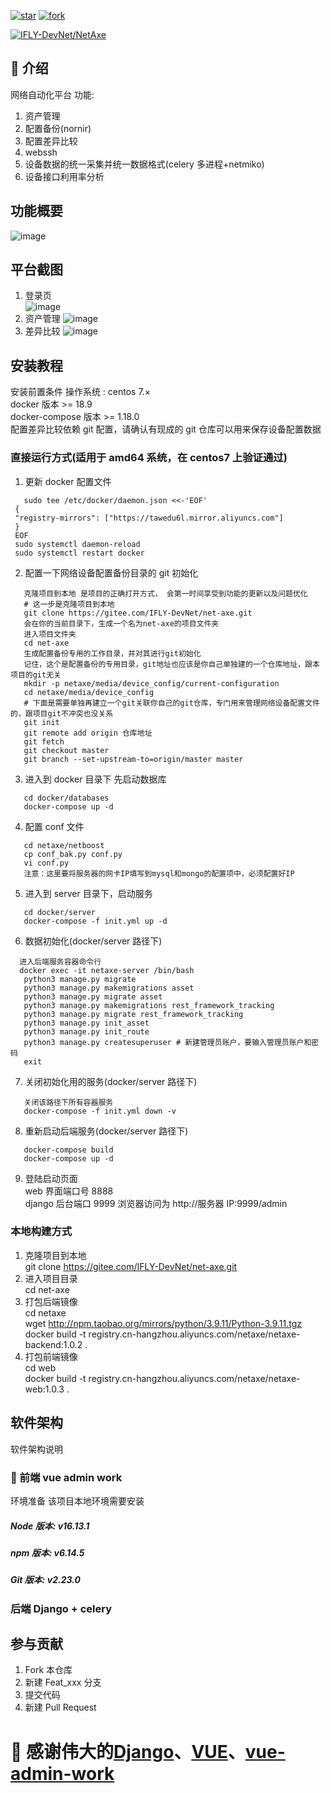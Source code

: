 <a href='https://gitee.com/IFLY-DevNet/net-axe/stargazers'><img src='https://gitee.com/IFLY-DevNet/net-axe/badge/star.svg?theme=dark' alt='star'></img></a>
<a href='https://gitee.com/IFLY-DevNet/net-axe/members'><img src='https://gitee.com/IFLY-DevNet/net-axe/badge/fork.svg?theme=white' alt='fork'></img></a>

[![IFLY-DevNet/NetAxe](https://gitee.com/IFLY-DevNet/net-axe/widgets/widget_card.svg?colors=2877c7,e0e0e0,bddcff,e3e9ed,666666,9b9b9b)](https://gitee.com/IFLY-DevNet/net-axe)

## 🌟 介绍

网络自动化平台
功能:

1. 资产管理
2. 配置备份(nornir)
3. 配置差异比较
4. webssh
5. 设备数据的统一采集并统一数据格式(celery 多进程+netmiko)
6. 设备接口利用率分析

## 功能概要

![image](resource/架构图.jpg)

## 平台截图

1. 登录页  
   ![image](resource/login.jpg)
2. 资产管理
   ![image](resource/asset.jpg)
3. 差异比较
   ![image](resource/git-diff.jpg)

## 安装教程

安装前置条件
操作系统 : centos 7.×  
docker 版本 >= 18.9  
docker-compose 版本 >= 1.18.0  
配置差异比较依赖 git 配置，请确认有现成的 git 仓库可以用来保存设备配置数据

### 直接运行方式(适用于 amd64 系统，在 centos7 上验证通过)

1. 更新 docker 配置文件

```shell
   sudo tee /etc/docker/daemon.json <<-'EOF'
 {
 "registry-mirrors": ["https://tawedu6l.mirror.aliyuncs.com"]
 }
 EOF
 sudo systemctl daemon-reload
 sudo systemctl restart docker
```

2. 配置一下网络设备配置备份目录的 git 初始化

```shell
   克隆项目到本地 是项目的正确打开方式， 会第一时间享受到功能的更新以及问题优化
   # 这一步是克隆项目到本地
   git clone https://gitee.com/IFLY-DevNet/net-axe.git
   会在你的当前目录下，生成一个名为net-axe的项目文件夹
   进入项目文件夹
   cd net-axe
   生成配置备份专用的工作目录，并对其进行git初始化
   记住，这个是配置备份的专用目录，git地址也应该是你自己单独建的一个仓库地址，跟本项目的git无关
   mkdir -p netaxe/media/device_config/current-configuration
   cd netaxe/media/device_config
   # 下面是需要单独再建立一个git关联你自己的git仓库，专门用来管理网络设备配置文件的，跟项目git不冲突也没关系
   git init
   git remote add origin 仓库地址
   git fetch
   git checkout master
   git branch --set-upstream-to=origin/master master
```

3. 进入到 docker 目录下 先启动数据库

```shell
   cd docker/databases
   docker-compose up -d
```

4. 配置 conf 文件

```shell
   cd netaxe/netboost
   cp conf_bak.py conf.py
   vi conf.py
   注意：这里要将服务器的网卡IP填写到mysql和mongo的配置项中，必须配置好IP
```

5. 进入到 server 目录下，启动服务

```shell
   cd docker/server
   docker-compose -f init.yml up -d
```

6. 数据初始化(docker/server 路径下)

```shell
  进入后端服务容器命令行
  docker exec -it netaxe-server /bin/bash
   python3 manage.py migrate
   python3 manage.py makemigrations asset
   python3 manage.py migrate asset
   python3 manage.py makemigrations rest_framework_tracking
   python3 manage.py migrate rest_framework_tracking
   python3 manage.py init_asset
   python3 manage.py init_route
   python3 manage.py createsuperuser # 新建管理员账户，要输入管理员账户和密码
   exit
```

7. 关闭初始化用的服务(docker/server 路径下)

```shell
   关闭该路径下所有容器服务
   docker-compose -f init.yml down -v
```

8. 重新启动后端服务(docker/server 路径下)

```shell
   docker-compose build
   docker-compose up -d
```

9. 登陆启动页面  
   web 界面端口号 8888  
   django 后台端口 9999 浏览器访问为 http://服务器 IP:9999/admin

### 本地构建方式

1. 克隆项目到本地  
   git clone https://gitee.com/IFLY-DevNet/net-axe.git
2. 进入项目目录  
   cd net-axe
3. 打包后端镜像  
   cd netaxe  
   wget http://npm.taobao.org/mirrors/python/3.9.11/Python-3.9.11.tgz  
   docker build -t registry.cn-hangzhou.aliyuncs.com/netaxe/netaxe-backend:1.0.2 .
4. 打包前端镜像  
   cd web  
   docker build -t registry.cn-hangzhou.aliyuncs.com/netaxe/netaxe-web:1.0.3 .

## 软件架构

软件架构说明

### 🚀 前端 vue admin work

环境准备
该项目本地环境需要安装

##### Node 版本: v16.13.1

##### npm 版本: v6.14.5

##### Git 版本: v2.23.0

### 后端 Django + celery

## 参与贡献

1. Fork 本仓库
2. 新建 Feat_xxx 分支
3. 提交代码
4. 新建 Pull Request

# 💖 感谢伟大的[Django](https://github.com/django/django)、[VUE](https://github.com/vuejs/vue)、[vue-admin-work](https://github.com/qingqingxuan/vue-admin-work)
